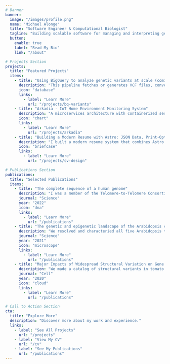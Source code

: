 ```yaml
---
# Banner
banner:
  image: "/images/profile.png"
  name: "Michael Alonge"
  title: "Software Engineer & Computational Biologist"
  tagline: "Building scalable software for managing and interpreting genomic data."
  button:
    enable: true
    label: "Read My Bio"
    link: "/about"

# Projects Section
projects:
  title: "Featured Projects"
  items:
    - title: "Using BigQuery to analyze genetic variants at scale (coming soon)"
      description: "This pipeline fetches or generates VCF files, converts them into Avro batches, and efficiently ingests them into BigQuery using custom schemas. Partitioning and clustering optimize storage and query performance for large-scale genomic datasets."
      icon: "database"
      links:
        - label: "Learn More"
          url: "/projects/bq-variants"
    - title: "Arkadia - IoT Home Environment Monitoring System"
      description: "A microservices architecture with containerized services, a custom BME280 client, and a React frontend. The system demonstrates continuous data processing through a polling-based pipeline including real-time sensor readings, Redis caching, FastAPI endpoints, and data visualizations."
      icon: "chart"
      links:
        - label: "Learn More"
          url: "/projects/arkadia"
    - title: "Building a Modern Resume with Astro: JSON Data, Print-Optimized CSS, and SEO Benefits"
      description: "I built a modern resume system that combines Astro's static site generation with the JSON Resume standard and print-optimized CSS to create both an SEO-friendly web presence and recruiter-ready PDF downloads."
      icon: "briefcase"
      links:
        - label: "Learn More"
          url: "/projects/cv-design"

# Publications Section
publications:
  title: "Selected Publications"
  items:
    - title: "The complete sequence of a human genome"
      description: "I was a member of the Telomere-to-Telomere Consortium, contributing to the first every complete sequence of a human genome. I contributed by correcting small and structural misassemblies in the draft assembly."
      journal: "Science"
      year: "2022"
      icon: "dna"
      links:
        - label: "Learn More"
          url: "/publications"
    - title: "The genetic and epigenetic landscape of the Arabidopsis centromeres"
      description: "We resolved and characteried all five Arabidopsis thaliana centromeres for the first time. I lead the assembly of the centromere sequences."
      journal: "Science"
      year: "2021"
      icon: "microscope"
      links:
        - label: "Learn More"
          url: "/publications"
    - title: "Major Impacts of Widespread Structural Variation on Gene Expression and Crop Improvement in Tomato"
      description: "We made a catalog of structural variants in tomato and explored several examples of their impact on traits. I lead the catalog creation and introgression analysis."
      journal: "Cell"
      year: "2020"
      icon: "cloud"
      links:
        - label: "Learn More"
          url: "/publications"

# Call to Action Section
cta:
  title: "Explore More"
  description: "Discover more about my work and experience."
  links:
    - label: "See All Projects"
      url: "/projects"
    - label: "View My CV"
      url: "/cv"
    - label: "See My Publications"
      url: "/publications"
---
```

